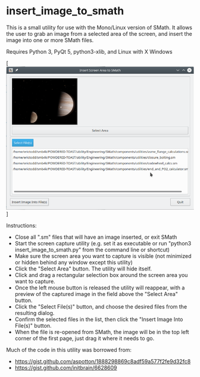 # insert_image_to_smath

This is a small utility for use with the Mono/Linux version of SMath. It allows the user to grab an image from a selected area of the screen, and insert the image into one or more SMath files.

Requires Python 3, PyQt 5, python3-xlib, and Linux with X Windows

[![Application screenshot](/images/Screenshot.png "Application screenshot")]

Instructions:
 - Close all ".sm" files that will have an image inserted, or exit SMath
 - Start the screen capture utility (e.g. set it as executable or run "python3 insert_image_to_smath.py" from the command line or shortcut)
 - Make sure the screen area you want to capture is visible (not minimized or hidden behind any window except this utility)
 - Click the "Select Area" button. The utility will hide itself.
 - Click and drag a rectangular selection box around the screen area you want to capture.
 - Once the left mouse button is released the utility will reappear, with a preview of the captured image in the field above the "Select Area" button.
 - Click the "Select File(s)" button, and choose the desired files from the resulting dialog.
 - Confirm the selected files in the list, then click the "Insert Image Into File(s)" button.
 - When the file is re-opened from SMath, the image will be in the top left corner of the first page, just drag it where it needs to go.


Much of the code in this utility was borrowed from:
 - https://gist.github.com/aspotton/1888298869c8adf59a577f2fe9d32fc8
 - https://gist.github.com/initbrain/6628609
